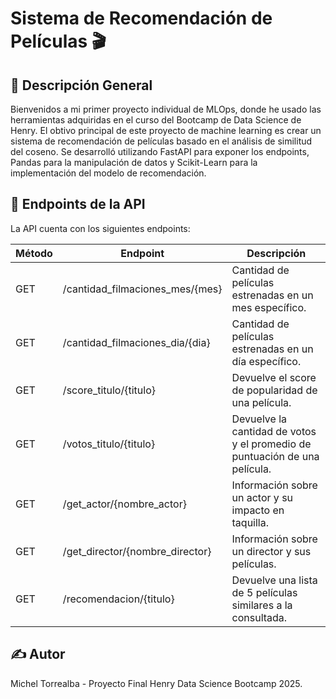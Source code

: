 # Sistema de Recomendación de Películas 🎬

## 🎯 Descripción General

Bienvenidos a mi primer proyecto individual de MLOps, donde he usado las herramientas adquiridas en el curso del Bootcamp de Data Science de Henry. El obtivo principal de este proyecto de machine learning es crear un sistema de recomendación de películas basado en el análisis de similitud del coseno. Se desarrolló utilizando FastAPI para exponer los endpoints, Pandas para la manipulación de datos y Scikit-Learn para la implementación del modelo de recomendación.

## 🚀 Endpoints de la API

La API cuenta con los siguientes endpoints:

| Método   | Endpoint   | Descripción   |
|----------|------------|---------------|
| GET      | /cantidad_filmaciones_mes/{mes}   | Cantidad de películas estrenadas en un mes específico.                        |
| GET      | /cantidad_filmaciones_dia/{dia}   | Cantidad de películas estrenadas en un día específico.                        |
| GET      | /score_titulo/{titulo}            | Devuelve el score de popularidad de una película.                             |
| GET      | /votos_titulo/{titulo}            | Devuelve la cantidad de votos y el promedio de puntuación de una película.    |
| GET      | /get_actor/{nombre_actor}         | Información sobre un actor y su impacto en taquilla.                          |
| GET      | /get_director/{nombre_director}   | Información sobre un director y sus películas.                                |
| GET      | /recomendacion/{titulo}           | Devuelve una lista de 5 películas similares a la consultada.                  |

## ✍️ Autor

Michel Torrealba - Proyecto Final Henry Data Science Bootcamp 2025.


